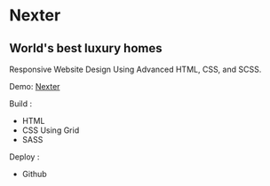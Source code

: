 # Nexter
## World's best luxury homes

Responsive Website Design Using Advanced HTML, CSS, and SCSS.

Demo: <a href="https://riahiachraf.github.io/Nexter" target="_blank" rel="noopener noreferrer"> Nexter </a>

Build :
- HTML 
- CSS Using Grid
- SASS

Deploy : 
- Github
